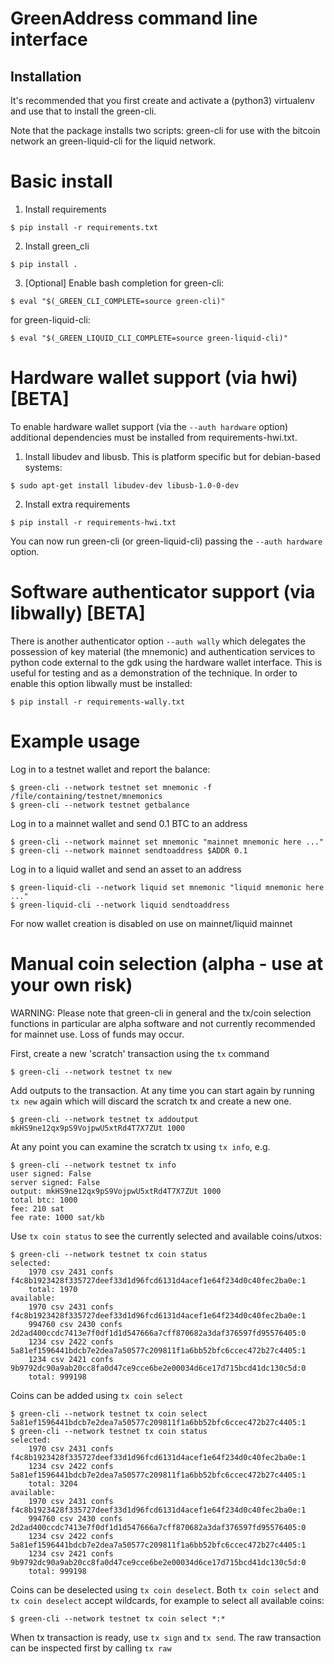 # GreenAddress command line interface

## Installation

It's recommended that you first create and activate a (python3)
virtualenv and use that to install the green-cli.

Note that the package installs two scripts: green-cli for use with the
bitcoin network an green-liquid-cli for the liquid network.

# Basic install

1) Install requirements
```
$ pip install -r requirements.txt
```

2) Install green_cli
```
$ pip install .
```

3) [Optional] Enable bash completion
for green-cli:
```
$ eval "$(_GREEN_CLI_COMPLETE=source green-cli)"
```

for green-liquid-cli:
```
$ eval "$(_GREEN_LIQUID_CLI_COMPLETE=source green-liquid-cli)"
```

# Hardware wallet support (via hwi) [BETA]

To enable hardware wallet support (via the `--auth hardware` option)
additional dependencies must be installed from requirements-hwi.txt.

1) Install libudev and libusb. This is platform specific but for
debian-based systems:
```
$ sudo apt-get install libudev-dev libusb-1.0-0-dev
```

2) Install extra requirements
```
$ pip install -r requirements-hwi.txt
```

You can now run green-cli (or green-liquid-cli) passing the `--auth
hardware` option.

# Software authenticator support (via libwally) [BETA]

There is another authenticator option `--auth wally` which delegates the
possession of key material (the mnemonic) and authentication services to
python code external to the gdk using the hardware wallet interface.
This is useful for testing and as a demonstration of the technique. In
order to enable this option libwally must be installed:

```
$ pip install -r requirements-wally.txt
```

# Example usage

Log in to a testnet wallet and report the balance:
```
$ green-cli --network testnet set mnemonic -f /file/containing/testnet/mnemonics
$ green-cli --network testnet getbalance
```

Log in to a mainnet wallet and send 0.1 BTC to an address
```
$ green-cli --network mainnet set mnemonic "mainnet mnemonic here ..."
$ green-cli --network mainnet sendtoaddress $ADDR 0.1
```

Log in to a liquid wallet and send an asset to an address
```
$ green-liquid-cli --network liquid set mnemonic "liquid mnemonic here ..."
$ green-liquid-cli --network liquid sendtoaddress
```

For now wallet creation is disabled on use on mainnet/liquid mainnet

# Manual coin selection (alpha - use at your own risk)

WARNING: Please note that green-cli in general and the tx/coin selection
functions in particular are alpha software and not currently recommended
for mainnet use. Loss of funds may occur.

First, create a new 'scratch' transaction using the `tx` command
```
$ green-cli --network testnet tx new
```

Add outputs to the transaction. At any time you can start again by
running `tx new` again which will discard the scratch tx and create a
new one.
```
$ green-cli --network testnet tx addoutput mkHS9ne12qx9pS9VojpwU5xtRd4T7X7ZUt 1000
```

At any point you can examine the scratch tx using `tx info`, e.g.
```
$ green-cli --network testnet tx info
user signed: False
server signed: False
output: mkHS9ne12qx9pS9VojpwU5xtRd4T7X7ZUt 1000
total btc: 1000
fee: 210 sat
fee rate: 1000 sat/kb
```

Use `tx coin status` to see the currently selected and available
coins/utxos:

```
$ green-cli --network testnet tx coin status
selected:
	1970 csv 2431 confs f4c8b1923428f335727deef33d1d96fcd6131d4acef1e64f234d0c40fec2ba0e:1
	total: 1970
available:
	1970 csv 2431 confs f4c8b1923428f335727deef33d1d96fcd6131d4acef1e64f234d0c40fec2ba0e:1
	994760 csv 2430 confs 2d2ad400ccdc7413e7f0df1d1d547666a7cff870682a3daf376597fd95576405:0
	1234 csv 2422 confs 5a81ef1596441bdcb7e2dea7a50577c209811f1a6bb52bfc6ccec472b27c4405:1
	1234 csv 2421 confs 9b9792dc90a9ab20cc8fa0d47ce9cce6be2e00034d6ce17d715bcd41dc130c5d:0
	total: 999198
```

Coins can be added using `tx coin select`

```
$ green-cli --network testnet tx coin select 5a81ef1596441bdcb7e2dea7a50577c209811f1a6bb52bfc6ccec472b27c4405:1
$ green-cli --network testnet tx coin status
selected:
	1970 csv 2431 confs f4c8b1923428f335727deef33d1d96fcd6131d4acef1e64f234d0c40fec2ba0e:1
	1234 csv 2422 confs 5a81ef1596441bdcb7e2dea7a50577c209811f1a6bb52bfc6ccec472b27c4405:1
	total: 3204
available:
	1970 csv 2431 confs f4c8b1923428f335727deef33d1d96fcd6131d4acef1e64f234d0c40fec2ba0e:1
	994760 csv 2430 confs 2d2ad400ccdc7413e7f0df1d1d547666a7cff870682a3daf376597fd95576405:0
	1234 csv 2422 confs 5a81ef1596441bdcb7e2dea7a50577c209811f1a6bb52bfc6ccec472b27c4405:1
	1234 csv 2421 confs 9b9792dc90a9ab20cc8fa0d47ce9cce6be2e00034d6ce17d715bcd41dc130c5d:0
	total: 999198
```

Coins can be deselected using `tx coin deselect`. Both `tx coin select`
and `tx coin deselect` accept wildcards, for example to select all
available coins:

```
$ green-cli --network testnet tx coin select *:*
```

When tx transaction is ready, use `tx sign` and `tx send`. The raw
transaction can be inspected first by calling `tx raw`
